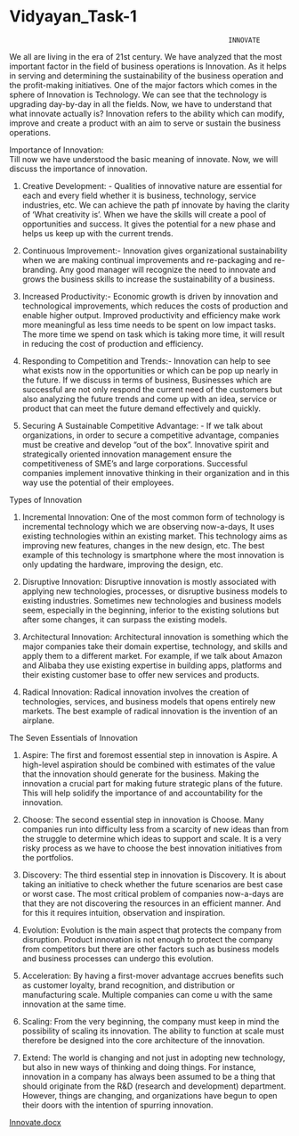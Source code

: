 # Vidyayan_Task-1
                                                           INNOVATE

We all are living in the era of 21st century. We have analyzed that the most important factor in the field of business operations is Innovation. As it helps in serving and determining the sustainability of the business operation and the profit-making initiatives. One of the major factors which comes in the sphere of Innovation is Technology. We can see that the technology is upgrading day-by-day in all the fields. Now, we have to understand that what innovate actually is? Innovation refers to the ability which can 
modify, improve and create a product with an aim to serve or sustain the business operations.


Importance of Innovation:  
Till now we have understood the basic meaning of innovate. Now, we will discuss the importance of innovation.
1.	Creative Development: -
Qualities of innovative nature are essential for each and every field whether it is business, technology, service industries, etc. We can achieve the path pf innovate by having the clarity of ‘What creativity is’. When we have the skills will create a pool of opportunities and success. It gives the potential for a new phase and helps us keep up with the current trends.

2.	Continuous Improvement:-
Innovation gives organizational sustainability when we are making continual improvements and re-packaging and re-branding. Any good manager will recognize the need to innovate and grows the business skills to increase the sustainability of a business.

3.	Increased Productivity:-
Economic growth is driven by innovation and technological improvements, which reduces the costs of production and enable higher output. Improved productivity and efficiency make work more meaningful as less time needs to be spent on low impact tasks. The more time we spend on task which is taking more time, it will result in reducing the cost of production and efficiency.

4.	Responding to Competition and Trends:-
Innovation can help to see what exists now in the opportunities or which can be pop up nearly in the future. If we discuss in terms of business, Businesses which are successful are not only respond the current need of the customers but also analyzing the future trends and come up with an idea, service or product that can meet the future demand effectively and quickly.


5.	Securing A Sustainable Competitive Advantage: - 
If we talk about organizations, in order to secure a competitive advantage, companies must be creative and develop “out of the box”. Innovative spirit and strategically oriented innovation management ensure the competitiveness of SME’s and large corporations. Successful companies implement innovative thinking in their organization and in this way use the potential of their employees.

Types of Innovation   
1.	Incremental Innovation:
One of the most common form of technology is incremental technology which we are observing now-a-days, It uses existing technologies within an existing market. This technology aims as improving new features, changes in the new design, etc. The best example of this technology is smartphone where the most innovation is only updating the hardware, improving the design, etc.

2.	Disruptive Innovation: 
Disruptive innovation is mostly associated with applying new technologies, processes, or disruptive business models to existing industries. Sometimes new technologies and business models seem, especially in the beginning, inferior to the existing solutions but after some changes, it can surpass the existing models.

3.	Architectural Innovation: 
Architectural innovation is something which the major companies take their domain expertise, technology, and skills and apply them to a different market. For example, if we talk about Amazon and Alibaba they use existing expertise in building apps, platforms and their existing customer base to offer new services and products.

4.	Radical Innovation: 
Radical innovation involves the creation of technologies, services, and business models that opens entirely new markets. The best example of radical innovation is the invention of an airplane.

The Seven Essentials of Innovation
1.	Aspire:
The first and foremost essential step in innovation is Aspire. A high-level aspiration should be combined with estimates of the value that the innovation should generate for the business. Making the innovation a crucial part for making future strategic plans of the future. This will help solidify the importance of and accountability for the innovation.
2.	Choose:
The second essential step in innovation is Choose. Many companies run into difficulty less from a scarcity of new ideas than from the struggle to determine which ideas to support and scale. It is a very risky process as we have to choose the best innovation initiatives from the portfolios.

3.	Discovery:
The third essential step in innovation is Discovery. It is about taking an initiative to check whether the future scenarios are best case or worst case. The most critical problem of companies now-a-days are that they are not discovering the resources in an efficient manner. And for this it requires intuition, observation and inspiration.

4.	Evolution:
Evolution is the main aspect that protects the company from disruption. Product innovation is not enough to protect the company from competitors but there are other factors such as business models and business processes can undergo this evolution.

5.	Acceleration:
By having a first-mover advantage accrues benefits such as customer loyalty, brand recognition, and distribution or manufacturing scale. Multiple companies can come u with the same innovation at the same time.

6.	Scaling:
From the very beginning, the company must keep in mind the possibility of scaling its innovation. The ability to function at scale must therefore be designed into the core architecture of the innovation.

7.	Extend:
The world is changing and not just in adopting new technology, but also in new ways of thinking and doing things. For instance, innovation in a company has always been assumed to be a thing that should originate from the R&D (research and development) department. However, things are changing, and organizations have begun to open their doors with the intention of spurring innovation.   
 

[Innovate.docx](https://github.com/Chiraag100/Vidyayan_Task-1/files/7435013/Innovate.docx)
